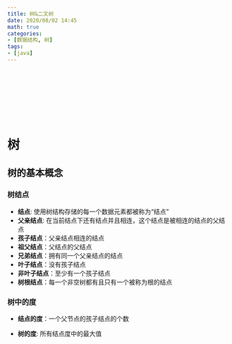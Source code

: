 ```yaml
---
title: 树&二叉树
date: 2020/08/02 14:45
math: true
categories: 
- [数据结构, 树]
tags:
- [java]
---
```


​                                                                                                                                                                                                        

​                                                                                                                                                                                                        

​                                                                                                                                                                                                        

​                                        

# 树

## 树的基本概念

### 树结点

- **结点**: 使用树结构存储的每一个数据元素都被称为“结点”
- **父亲结点**: 在当前结点下还有结点并且相连，这个结点是被相连的结点的父结点
- **孩子结点**：父亲结点相连的结点
- **祖父结点**：父结点的父结点
- **兄弟结点**：拥有同一个父亲结点的结点
- **叶子结点**：没有孩子结点
- **非叶子结点**：至少有一个孩子结点
- **树根结点**：每一个非空树都有且只有一个被称为根的结点

### 树中的度

- **结点的度**：一个父节点的孩子结点的个数

- **树的度**: 所有结点度中的最大值

